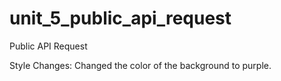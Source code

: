 # unit_5_public_api_request
 Public API Request

Style Changes:
Changed the color of the background to purple.